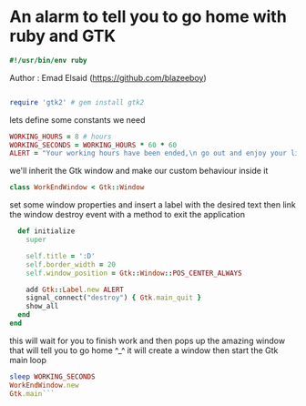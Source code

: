 # An alarm to tell you to go home with ruby and GTK


```ruby
#!/usr/bin/env ruby
```
Author : Emad Elsaid (https://github.com/blazeeboy)
```ruby

require 'gtk2' # gem install gtk2

```
lets define some constants we need
```ruby
WORKING_HOURS = 8 # hours
WORKING_SECONDS = WORKING_HOURS * 60 * 60
ALERT = "Your working hours have been ended,\n go out and enjoy your life."

```
we'll inherit the Gtk window
and make our custom behaviour inside it
```ruby
class WorkEndWindow < Gtk::Window

```
set some window properties
and insert a label with the desired text
then link the window destroy event with a
method to exit the application
```ruby
  def initialize
    super

    self.title = ':D'
    self.border_width = 20
    self.window_position = Gtk::Window::POS_CENTER_ALWAYS

    add Gtk::Label.new ALERT
    signal_connect("destroy") { Gtk.main_quit }
    show_all
  end
end

```
this will wait for you to finish work and
then pops up the amazing window that will
tell you to go home ^_^
it will create a window then start
the Gtk main loop
```ruby
sleep WORKING_SECONDS
WorkEndWindow.new
Gtk.main```